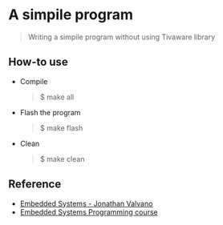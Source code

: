 # A simpile program

> Writing a simpile program without using Tivaware library

## How-to use

* Compile

  > $ make all

* Flash the program

  > $ make flash

* Clean

  > $ make clean

## Reference

* [Embedded Systems - Jonathan Valvano](http://users.ece.utexas.edu/~valvano/Volume1/E-Book/)
* [Embedded Systems Programming course](https://www.youtube.com/playlist?list=PLPW8O6W-1chwyTzI3BHwBLbGQoPFxPAPM)